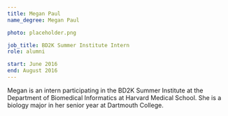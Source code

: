 ```yaml
---
title: Megan Paul
name_degree: Megan Paul

photo: placeholder.png

job_title: BD2K Summer Institute Intern
role: alumni

start: June 2016
end: August 2016
---
```

Megan is an intern participating in the BD2K Summer Institute at the Department of Biomedical Informatics at Harvard Medical School. She is a biology major in her senior year at Dartmouth College.